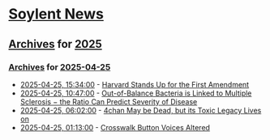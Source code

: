 # [Soylent News](../../../README.md)

## [Archives](../../index.md) for [2025](../index.md)

### [Archives](../../index.md) for [2025-04-25](index.md)

* [2025-04-25, 15:34:00](https://soylentnews.org/politics/article.pl?sid=25/04/24/0632233&from=rss) - [Harvard Stands Up for the First Amendment](https://soylentnews.org/politics/article.pl?sid=25/04/24/0632233&from=rss)
* [2025-04-25, 10:47:00](https://soylentnews.org/article.pl?sid=25/04/24/0626241&from=rss) - [Out-of-Balance Bacteria is Linked to Multiple Sclerosis − the Ratio Can Predict Severity of Disease](https://soylentnews.org/article.pl?sid=25/04/24/0626241&from=rss)
* [2025-04-25, 06:02:00](https://soylentnews.org/article.pl?sid=25/04/24/0233226&from=rss) - [4chan May be Dead, but its Toxic Legacy Lives on](https://soylentnews.org/article.pl?sid=25/04/24/0233226&from=rss)
* [2025-04-25, 01:13:00](https://soylentnews.org/article.pl?sid=25/04/23/1540254&from=rss) - [Crosswalk Button Voices Altered](https://soylentnews.org/article.pl?sid=25/04/23/1540254&from=rss)
